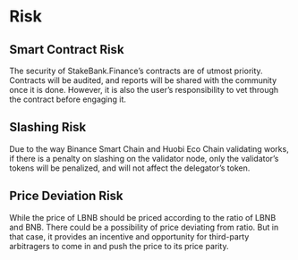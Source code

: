# Risk

## **Smart Contract Risk**

The security of StakeBank.Finance’s contracts are of utmost priority. Contracts will be audited, and reports will be shared with the community once it is done. However, it is also the user’s responsibility to vet through the contract before engaging it.

## **Slashing Risk**

Due to the way Binance Smart Chain and Huobi Eco Chain validating works, if there is a penalty on slashing on the validator node, only the validator’s tokens will be penalized, and will not affect the delegator’s token.

## **Price Deviation Risk**

While the price of LBNB should be priced according to the ratio of LBNB and BNB. There could be a possibility of price deviating from ratio. But in that case, it provides an incentive and opportunity for third-party arbitragers to come in and push the price to its price parity.

